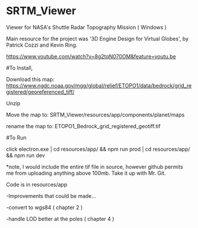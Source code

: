 # SRTM_Viewer
Viewer for NASA's Shuttle Radar Topography Mission ( Windows )

Main resource for the project was '3D Engine Design for Virtual Globes', by Patrick Cozzi and Kevin Ring.

https://www.youtube.com/watch?v=8g2tqN070OM&feature=youtu.be

#To Install,

Download this map: https://www.ngdc.noaa.gov/mgg/global/relief/ETOPO1/data/bedrock/grid_registered/georeferenced_tiff/

Unzip

Move the map to: SRTM_Viewer/resources/app/components/planet/maps

rename the map to: ETOPO1_Bedrock_grid_registered_geotiff.tif

#To Run

click electron.exe | cd resources/app/ && npm run prod | cd resources/app/ && npm run dev




*note, I would include the entire tif file in source, however github permits me from uploading anything above 100mb. Take it up with Mr. Git.





Code is in resources/app


-Improvements that could be made...

  -convert to wgs84 ( chapter 2 )
  
  -handle LOD better at the poles ( chapter 4 )
